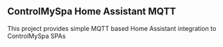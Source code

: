 ## ControlMySpa Home Assistant MQTT

This project provides simple MQTT based Home Assistant integration to ControlMySpa SPAs